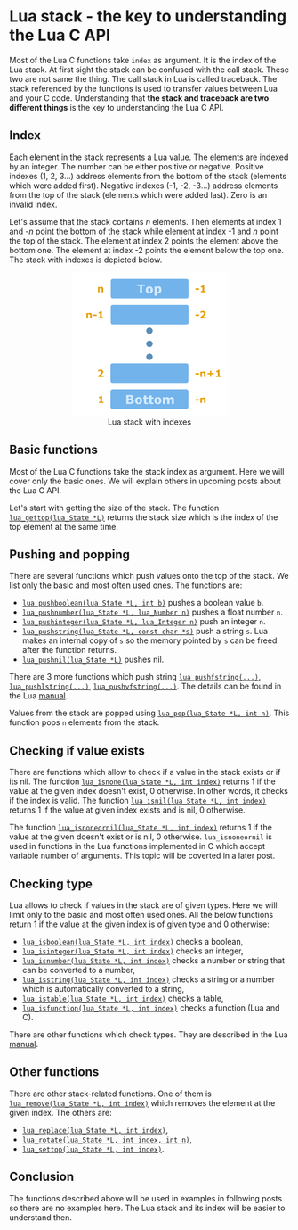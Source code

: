 Lua stack - the key to understanding the Lua C API
====

Most of the Lua C functions take `index` as argument. It is the index of the Lua stack. At first sight the stack can be confused with the call stack. These two are not same the thing. The call stack in Lua is called traceback. The stack referenced by the functions is used to transfer values between Lua and your C code. Understanding that **the stack and traceback are two different things** is the key to understanding the Lua C API.

Index
----

Each element in the stack represents a Lua value.  The elements are indexed by an integer. The number can be either positive or negative. Positive indexes (1, 2, 3...) address elements from the bottom of the stack (elements which were added first). Negative indexes (-1, -2, -3...) address elements from the top of the stack (elements which were added last). Zero is an invalid index.

Let's assume that the stack contains _n_ elements. Then elements at index 1 and -_n_ point the bottom of the stack while element at index -1 and _n_ point the top of the stack. The element at index 2 points the element above the bottom one. The element at index -2 points the element below the top one. The stack with indexes is depicted below.

<div style="text-align:center;"><img src="lua-stack.png"/><br/>Lua stack with indexes</div>

Basic functions
----

Most of the Lua C functions take the stack index as argument. Here we will cover only the basic ones. We will explain others in upcoming posts about the Lua C API.

Let's start with getting the size of the stack. The function [`lua_gettop(lua_State *L)`](https://www.lua.org/manual/5.3/manual.html#lua_gettop) returns the stack size which is the index of the top element at the same time.

Pushing and popping
----

There are several functions which push values onto the top of the stack. We list only the basic and most often used ones. The functions are:
- [`lua_pushboolean(lua_State *L, int b)`](https://www.lua.org/manual/5.3/manual.html#lua_pushboolean) pushes a boolean value `b`.
- [`lua_pushnumber(lua_State *L, lua_Number n)`](https://www.lua.org/manual/5.3/manual.html#lua_pushnumber) pushes a float number `n`.
- [`lua_pushinteger(lua_State *L, lua_Integer n)`](https://www.lua.org/manual/5.3/manual.html#lua_pushinteger) push an integer `n`.
- [`lua_pushstring(lua_State *L, const char *s)`](https://www.lua.org/manual/5.3/manual.html#lua_pushstring) push a string `s`. Lua makes an internal copy of `s` so the memory pointed by `s` can be freed after the function returns.
- [`lua_pushnil(lua_State *L)`](https://www.lua.org/manual/5.3/manual.html#lua_pushnil) pushes nil.

There are 3 more functions which push string [`lua_pushfstring(...)`](https://www.lua.org/manual/5.3/manual.html#lua_pushfstring), [`lua_pushlstring(...)`](https://www.lua.org/manual/5.3/manual.html#lua_pushlstring), [`lua_pushvfstring(...)`](https://www.lua.org/manual/5.3/manual.html#lua_pushvfstring). The details can be found in the Lua [manual](https://www.lua.org/manual/5.3/).

Values from the stack are popped using [`lua_pop(lua_State *L, int n)`](https://www.lua.org/manual/5.3/manual.html#lua_pop). This function pops `n` elements from the stack.

Checking if value exists
----

There are functions which allow to check if a value in the stack exists or if its nil. The function [`lua_isnone(lua_State *L, int index)`](https://www.lua.org/manual/5.3/manual.html#lua_isnone) returns 1 if the value at the given index doesn't exist, 0 otherwise. In other words, it checks if the index is valid. The function [`lua_isnil(lua_State *L, int index)`](https://www.lua.org/manual/5.3/manual.html#lua_isnil) returns 1 if the value at given index exists and is nil, 0 otherwise.

The function [`lua_isnoneornil(lua_State *L, int index)`](https://www.lua.org/manual/5.3/manual.html#lua_isnoneornil) returns 1 if the value at the given doesn't exist or is nil, 0 otherwise. `lua_isnoneornil` is used in functions in the Lua functions implemented in C which accept variable number of arguments. This topic will be coverted in a later post.

Checking type
----

Lua allows to check if values in the stack are of given types. Here we will limit only to the basic and most often used ones. All the below functions return 1 if the value at the given index is of given type and 0 otherwise: 
- [`lua_isboolean(lua_State *L, int index)`](https://www.lua.org/manual/5.3/manual.html#lua_isboolean) checks a boolean,
- [`lua_isinteger(lua_State *L, int index)`](https://www.lua.org/manual/5.3/manual.html#lua_isinteger) checks an integer,
- [`lua_isnumber(lua_State *L, int index)`](https://www.lua.org/manual/5.3/manual.html#lua_isinteger) checks a number or string that can be converted to a number,
- [`lua_isstring(lua_State *L, int index)`](https://www.lua.org/manual/5.3/manual.html#lua_isstring) checks a string or a number which is automatically converted to a string,
- [`lua_istable(lua_State *L, int index)`](https://www.lua.org/manual/5.3/manual.html#lua_istable) checks a table,
- [`lua_isfunction(lua_State *L, int index)`](https://www.lua.org/manual/5.3/manual.html#lua_isfunction) checks a function (Lua and C).

There are other functions which check types. They are described in the Lua [manual](https://www.lua.org/manual/5.3/).

Other functions
----

There are other stack-related functions. One of them is [`lua_remove(lua_State *L, int index)`](https://www.lua.org/manual/5.3/manual.html#lua_remove) which removes the element at the given index. The others are:
- [`lua_replace(lua_State *L, int index)`](https://www.lua.org/manual/5.3/manual.html#lua_replace),
- [`lua_rotate(lua_State *L, int index, int n)`](https://www.lua.org/manual/5.3/manual.html#lua_rotate),
- [`lua_settop(lua_State *L, int index)`](https://www.lua.org/manual/5.3/manual.html#lua_settop).

Conclusion
----

The functions described above will be used in examples in following posts so there are no examples here. The Lua stack and its index will be easier to understand then.

